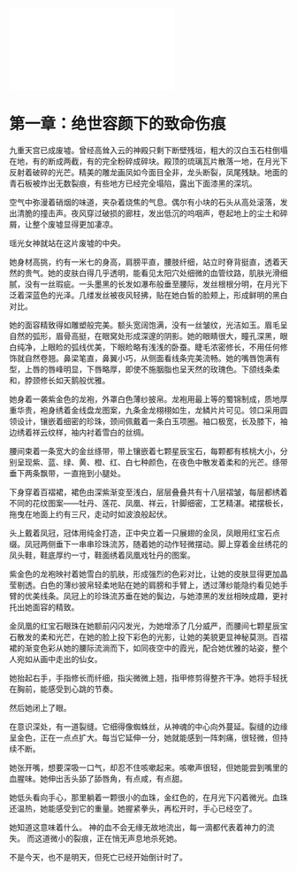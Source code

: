 ![](./0001-5.md)

# 第一章：绝世容颜下的致命伤痕

九重天宫已成废墟。曾经高耸入云的神殿只剩下断壁残垣，粗大的汉白玉石柱倒塌在地，有的断成两截，有的完全粉碎成碎块。殿顶的琉璃瓦片散落一地，在月光下反射着破碎的光芒。精美的雕龙画凤如今面目全非，龙头断裂，凤尾残缺。地面的青石板被炸出无数裂痕，有些地方已经完全塌陷，露出下面漆黑的深坑。

空气中弥漫着硝烟的味道，夹杂着烧焦的气息。偶尔有小块的石头从高处滚落，发出清脆的撞击声。夜风穿过破损的廊柱，发出低沉的呜咽声，卷起地上的尘土和碎屑，让整个废墟显得更加凄凉。

瑶光女神就站在这片废墟的中央。

她身材高挑，约有一米七的身高，肩膀平直，腰肢纤细，站立时脊背挺直，透着天然的贵气。她的皮肤白得几乎透明，能看见太阳穴处细微的血管纹路，肌肤光滑细腻，没有一丝瑕疵。一头墨黑的长发如瀑布般垂至腰际，发丝根根分明，在月光下泛着深蓝色的光泽。几缕发丝被夜风轻拂，贴在她白皙的脸颊上，形成鲜明的黑白对比。

她的面容精致得如雕塑般完美。额头宽阔饱满，没有一丝皱纹，光洁如玉。眉毛呈自然的弧形，眉骨高挺，在眼窝处形成深邃的阴影。她的眼睛很大，瞳孔深黑，眼白纯净，上眼睑的弧线优美，下眼睑略有浅浅的卧蚕。睫毛浓密修长，不用任何修饰就自然卷翘。鼻梁笔直，鼻翼小巧，从侧面看线条完美流畅。她的嘴唇饱满有型，上唇的唇峰明显，下唇略厚，即使不施胭脂也呈天然的玫瑰色。下颌线条柔和，脖颈修长如天鹅般优雅。

她身着一袭紫金色的龙袍，外罩白色薄纱披帛。龙袍用最上等的蜀锦制成，质地厚重华贵，袍身绣着金线盘龙图案，九条金龙栩栩如生，龙鳞片片可见。领口采用圆领设计，镶嵌着细密的珍珠，颈间佩戴着一条白玉项圈。袖口极宽，长及膝下，袖边绣着祥云纹样，袖内衬着雪白的丝绸。

腰间束着一条宽大的金丝绦带，带上镶嵌着七颗星辰宝石，每颗都有核桃大小，分别呈现紫、蓝、绿、黄、橙、红、白七种颜色，在夜色中散发着柔和的光芒。绦带垂下两条飘带，一直拖到小腿处。

下身穿着百褶裙，裙色由深紫渐变至浅白，层层叠叠共有十八层褶皱，每层都绣着不同的花纹图案——牡丹、莲花、凤凰、祥云，针脚细密，工艺精湛。裙摆极长，拖曳在地面上约有三尺，走动时如波浪般起伏。

头上戴着凤冠，冠体用纯金打造，正中央立着一只展翅的金凤，凤眼用红宝石点缀。凤冠两侧垂下一串串珍珠流苏，随着她的动作轻微摆动。脚上穿着金丝绣花的凤头鞋，鞋底厚约一寸，鞋面绣着凤凰戏牡丹的图案。

紫金色的龙袍映衬着她雪白的肌肤，形成强烈的色彩对比，让她的皮肤显得更加晶莹剔透。白色的薄纱披帛轻柔地贴在她的肩膀和手臂上，透过薄纱能隐约看见她手臂的优美线条。凤冠上的珍珠流苏垂在她的鬓边，与她漆黑的发丝相映成趣，更衬托出她面容的精致。

金凤凰的红宝石眼珠在她额前闪闪发光，为她增添了几分威严，而腰间七颗星辰宝石散发的柔和光芒，在她的脸上投下彩色的光影，让她的美貌更显神秘莫测。百褶裙的渐变色彩从她的腰际流淌而下，如同夜空中的霞光，配合她优雅的站姿，整个人宛如从画中走出的仙女。

她抬起右手，手指修长而纤细，指尖微微上翘，指甲修剪得整齐干净。她将手轻抚在胸前，能感受到心跳的节奏。

然后她闭上了眼。

在意识深处，有一道裂缝。它细得像蜘蛛丝，从神魂的中心向外蔓延。裂缝的边缘呈金色，正在一点点扩大。每当它延伸一分，她就能感到一阵刺痛，很轻微，但持续不断。

她张开嘴，想要深吸一口气，却忍不住咳嗽起来。咳嗽声很轻，但她能尝到嘴里的血腥味。她伸出舌头舔了舔唇角，有点咸，有点甜。

她低头看向手心，那里躺着一颗很小的血珠，金红色的，在月光下闪着微光。血珠还温热，她能感受到它的重量。她握紧拳头，再松开时，手心已经空了。

她知道这意味着什么。
神的血不会无缘无故地流出，每一滴都代表着神力的流失。
而这道微小的裂痕，正在悄无声息地杀死她。

不是今天，也不是明天，但死亡已经开始倒计时了。